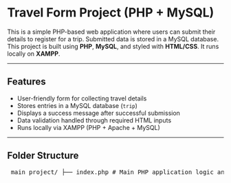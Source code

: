 # Travel Form Project (PHP + MySQL)

This is a simple PHP-based web application where users can submit their details to register for a trip. Submitted data is stored in a MySQL database. This project is built using **PHP**, **MySQL**, and styled with **HTML/CSS**. It runs locally on **XAMPP**.

---

## Features

-  User-friendly form for collecting travel details
-  Stores entries in a MySQL database (`trip`)
-  Displays a success message after successful submission
-  Data validation handled through required HTML inputs
-  Runs locally via XAMPP (PHP + Apache + MySQL)

---

##  Folder Structure

<pre> main_project/ ├── index.php # Main PHP application logic and HTML form ├── style.css # Stylesheet for the travel form UI ├── index.js # JavaScript file (optional, currently empty) ├── bg.avif # Background image used in the form ├── README.md # Project documentation └── .gitignore # Git ignored files (optional) </pre>








